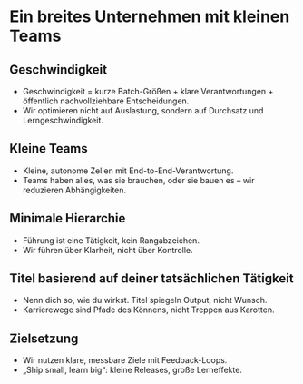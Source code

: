 # Ein breites Unternehmen mit kleinen Teams

## Geschwindigkeit

- Geschwindigkeit = kurze Batch-Größen + klare Verantwortungen + öffentlich nachvollziehbare Entscheidungen.
- Wir optimieren nicht auf Auslastung, sondern auf Durchsatz und Lerngeschwindigkeit.

## Kleine Teams

- Kleine, autonome Zellen mit End-to-End-Verantwortung.
- Teams haben alles, was sie brauchen, oder sie bauen es – wir reduzieren Abhängigkeiten.

## Minimale Hierarchie

- Führung ist eine Tätigkeit, kein Rangabzeichen.
- Wir führen über Klarheit, nicht über Kontrolle.

## Titel basierend auf deiner tatsächlichen Tätigkeit

- Nenn dich so, wie du wirkst. Titel spiegeln Output, nicht Wunsch.
- Karrierewege sind Pfade des Könnens, nicht Treppen aus Karotten.

## Zielsetzung

- Wir nutzen klare, messbare Ziele mit Feedback-Loops.
- „Ship small, learn big“: kleine Releases, große Lerneffekte.
